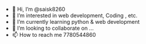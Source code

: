 - 👋 Hi, I’m @saisk8260
- 👀 I’m interested in web development, Coding , etc. 
- 🌱 I’m currently learning python & web development
- 💞️ I’m looking to collaborate on ...
- 📫 How to reach me 7780544860

<!---
saisk8260/saisk8260 is a ✨ special ✨ repository because its `README.md` (this file) appears on your GitHub profile.
You can click the Preview link to take a look at your changes.
--->
